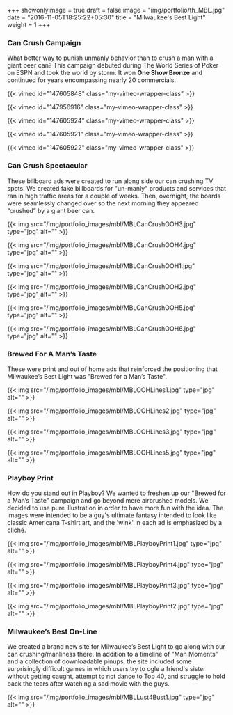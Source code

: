 +++
showonlyimage = true
draft = false
image = "img/portfolio/th_MBL.jpg"
date = "2016-11-05T18:25:22+05:30"
title = "Milwaukee's Best Light"
weight = 1
+++

### Can Crush Campaign

What better way to punish unmanly behavior than to crush a man with a giant beer can?
This campaign debuted during The World Series of Poker on ESPN and took the world by storm.
It won **One Show Bronze** and continued for years encompassing nearly 20 commercials.

{{< vimeo id="147605848" class="my-vimeo-wrapper-class" >}}  

{{< vimeo id="147956916" class="my-vimeo-wrapper-class" >}}  

{{< vimeo id="147605924" class="my-vimeo-wrapper-class" >}}  

{{< vimeo id="147605921" class="my-vimeo-wrapper-class" >}}  

{{< vimeo id="147605922" class="my-vimeo-wrapper-class" >}}  


### Can Crush Spectacular 

These billboard ads were created to run along side our can crushing TV spots. We created fake billboards for "un-manly" products and services that ran in high traffic areas for a couple of weeks. Then, overnight, the boards were seamlessly changed over so the next morning they appeared “crushed” by a giant beer can. 

{{< img src="/img/portfolio_images/mbl/MBLCanCrushOOH3.jpg" type="jpg" alt="" >}}  

{{< img src="/img/portfolio_images/mbl/MBLCanCrushOOH4.jpg" type="jpg" alt="" >}}  

{{< img src="/img/portfolio_images/mbl/MBLCanCrushOOH1.jpg" type="jpg" alt="" >}}  

{{< img src="/img/portfolio_images/mbl/MBLCanCrushOOH2.jpg" type="jpg" alt="" >}}  

{{< img src="/img/portfolio_images/mbl/MBLCanCrushOOH5.jpg" type="jpg" alt="" >}}  

{{< img src="/img/portfolio_images/mbl/MBLCanCrushOOH6.jpg" type="jpg" alt="" >}}  

### Brewed For A Man’s Taste

These were print and out of home ads that reinforced the positioning that Milwaukee’s Best Light was "Brewed for a Man’s Taste".

{{< img src="/img/portfolio_images/mbl/MBLOOHLines1.jpg" type="jpg" alt="" >}}  

{{< img src="/img/portfolio_images/mbl/MBLOOHLines2.jpg" type="jpg" alt="" >}}  

{{< img src="/img/portfolio_images/mbl/MBLOOHLines3.jpg" type="jpg" alt="" >}}  

{{< img src="/img/portfolio_images/mbl/MBLOOHLines5.jpg" type="jpg" alt="" >}}  

### Playboy Print

How do you stand out in Playboy? We wanted to freshen up our "Brewed for a Man’s Taste" campaign and go beyond mere airbrushed models. We decided to use pure illustration in order to have more fun with the idea. The images were intended to be a guy's ultimate fantasy intended to look like classic Americana T-shirt art, and the 'wink' in each ad is emphasized by a cliché.

{{< img src="/img/portfolio_images/mbl/MBLPlayboyPrint1.jpg" type="jpg" alt="" >}}  

{{< img src="/img/portfolio_images/mbl/MBLPlayboyPrint4.jpg" type="jpg" alt="" >}}  

{{< img src="/img/portfolio_images/mbl/MBLPlayboyPrint3.jpg" type="jpg" alt="" >}}  

{{< img src="/img/portfolio_images/mbl/MBLPlayboyPrint2.jpg" type="jpg" alt="" >}}  

### Milwaukee’s Best On-Line

We created a brand new site for Milwaukee’s Best Light to go along with our can crushing/manliness there. In addition to a timeline of "Man Moments" and a collection of downloadable pinups, the site included some surprisingly difficult games in which users try to ogle a friend's sister without getting caught, attempt to not dance to Top 40, and struggle to hold back the tears after watching a sad movie with the guys. 

{{< img src="/img/portfolio_images/mbl/MBLLust4Bust1.jpg" type="jpg" alt="" >}}

